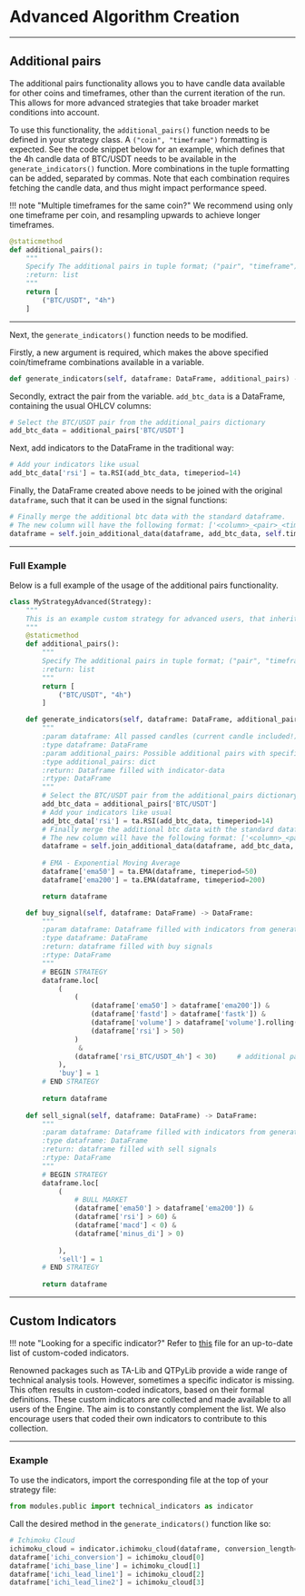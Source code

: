 # Advanced Algorithm Creation
***
## Additional pairs

The additional pairs functionality allows you to have candle data available for other coins and timeframes,
other than the current iteration of the run. This allows for more advanced strategies that take broader
market conditions into account.

To use this functionality, the `additional_pairs()` function needs to be defined in your strategy class. A `("coin", "timeframe")`
formatting is expected. See the code snippet below for an example, which defines that the 4h candle data of BTC/USDT needs to be available 
in the `generate_indicators()` function. More combinations in the tuple formatting can be added, separated by commas.
Note that each combination requires fetching the candle data, and thus might impact performance speed.

!!! note "Multiple timeframes for the same coin?"
    We recommend using only one timeframe per coin, and resampling upwards to achieve longer timeframes.

```python
@staticmethod
def additional_pairs():
    """
    Specify The additional pairs in tuple format; ("pair", "timeframe"), separated by commas.
    :return: list
    """
    return [
        ("BTC/USDT", "4h")
    ]
```
***

Next, the `generate_indicators()` function needs to be modified.  

Firstly, a new argument is required, which makes the above specified coin/timeframe combinations available in a variable.
```python
def generate_indicators(self, dataframe: DataFrame, additional_pairs) -> DataFrame:
```

Secondly, extract the pair from the variable. `add_btc_data` is a DataFrame, containing the usual OHLCV columns:
```python
# Select the BTC/USDT pair from the additional_pairs dictionary
add_btc_data = additional_pairs['BTC/USDT']
```

Next, add indicators to the DataFrame in the traditional way:
```python
# Add your indicators like usual
add_btc_data['rsi'] = ta.RSI(add_btc_data, timeperiod=14)
```

Finally, the DataFrame created above needs to be joined with the original `dataframe`, such that it can be used in the signal functions:
```python
# Finally merge the additional btc data with the standard dataframe.
# The new column will have the following format: ['<column>_<pair>_<timeframe>']
dataframe = self.join_additional_data(dataframe, add_btc_data, self.timeframe, "4h")
```

***
### Full Example
Below is a full example of the usage of the additional pairs functionality.
```python
class MyStrategyAdvanced(Strategy):
    """
    This is an example custom strategy for advanced users, that inherits from the main Strategy class
    """
    @staticmethod
    def additional_pairs():
        """
        Specify The additional pairs in tuple format; ("pair", "timeframe")
        :return: list
        """
        return [
            ("BTC/USDT", "4h")
        ]

    def generate_indicators(self, dataframe: DataFrame, additional_pairs) -> DataFrame:
        """
        :param dataframe: All passed candles (current candle included!) with OHLCV data
        :type dataframe: DataFrame
        :param additional_pairs: Possible additional pairs with specified timeframe
        :type additional_pairs: dict
        :return: Dataframe filled with indicator-data
        :rtype: DataFrame
        """
        # Select the BTC/USDT pair from the additional_pairs dictionary
        add_btc_data = additional_pairs['BTC/USDT']
        # Add your indicators like usual
        add_btc_data['rsi'] = ta.RSI(add_btc_data, timeperiod=14)
        # Finally merge the additional btc data with the standard dataframe.
        # The new column will have the following format: ['<column>_<pair>_<timeframe>']
        dataframe = self.join_additional_data(dataframe, add_btc_data, self.timeframe, "4h")
        
        # EMA - Exponential Moving Average
        dataframe['ema50'] = ta.EMA(dataframe, timeperiod=50)
        dataframe['ema200'] = ta.EMA(dataframe, timeperiod=200)

        return dataframe

    def buy_signal(self, dataframe: DataFrame) -> DataFrame:
        """
        :param dataframe: Dataframe filled with indicators from generate_indicators
        :type dataframe: DataFrame
        :return: dataframe filled with buy signals
        :rtype: DataFrame
        """
        # BEGIN STRATEGY
        dataframe.loc[
            (
                (
                    (dataframe['ema50'] > dataframe['ema200']) &
                    (dataframe['fastd'] > dataframe['fastk']) &
                    (dataframe['volume'] > dataframe['volume'].rolling(200).mean() * 4) &
                    (dataframe['rsi'] > 50)
                )
                 &
                (dataframe['rsi_BTC/USDT_4h'] < 30)     # additional pair usage
            ),
            'buy'] = 1
        # END STRATEGY
        
        return dataframe
    
    def sell_signal(self, dataframe: DataFrame) -> DataFrame:
        """
        :param dataframe: Dataframe filled with indicators from generate_indicators
        :type dataframe: DataFrame
        :return: dataframe filled with sell signals
        :rtype: DataFrame
        """
        # BEGIN STRATEGY
        dataframe.loc[
            (
                # BULL MARKET
                (dataframe['ema50'] > dataframe['ema200']) &
                (dataframe['rsi'] > 60) &
                (dataframe['macd'] < 0) &
                (dataframe['minus_di'] > 0)
            
            ),
            'sell'] = 1
        # END STRATEGY
        
        return dataframe
```
***

## Custom Indicators
!!! note "Looking for a specific indicator?"
    Refer to [this](https://github.com/dema-trading-ai/engine/blob/main/modules/setup/config/technical_indicators.py) file for an up-to-date list of custom-coded indicators.

Renowned packages such as TA-Lib and QTPyLib provide a wide range of technical analysis tools. However, sometimes a specific
indicator is missing. This often results in custom-coded indicators, based on their formal definitions. 
These custom indicators are collected and made available to all users of the Engine. The aim is to constantly complement
the list. We also encourage users that coded their own indicators to contribute to this collection.

***

### Example
To use the indicators, import the corresponding file at the top of your strategy file:
```python
from modules.public import technical_indicators as indicator
```

Call the desired method in the `generate_indicators()` function like so:
```python
# Ichimoku Cloud
ichimoku_cloud = indicator.ichimoku_cloud(dataframe, conversion_length=9, base_line_length=26, lead_length=52, displacement=26)
dataframe['ichi_conversion'] = ichimoku_cloud[0]
dataframe['ichi_base_line'] = ichimoku_cloud[1]
dataframe['ichi_lead_line1'] = ichimoku_cloud[2]
dataframe['ichi_lead_line2'] = ichimoku_cloud[3]
```